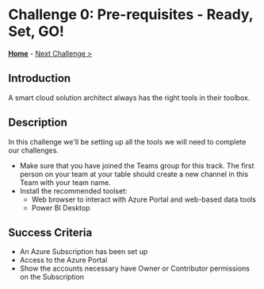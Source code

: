 # Challenge 0: Pre-requisites - Ready, Set, GO! 

**[Home](../README.md)** - [Next Challenge >](./01-data-gathering.md)

## Introduction
A smart cloud solution architect always has the right tools in their toolbox. 

## Description
In this challenge we'll be setting up all the tools we will need to complete our challenges.

- Make sure that you have joined the Teams group for this track. The first person on your team at your table should create a new channel in this Team with your team name.
- Install the recommended toolset:
    - Web browser to interact with Azure Portal and web-based data tools
    - Power BI Desktop

## Success Criteria
- An Azure Subscription has been set up 
- Access to the Azure Portal
- Show the accounts necessary have Owner or Contributor permissions on the Subscription
